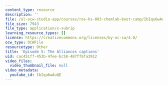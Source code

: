 ```yaml
---
content_type: resource
description: ''
file: /ol-ocw-studio-app/courses/res-hs-003-chemlab-boot-camp/IbIqu6wAuQE_captions.webvtt
file_size: 7943
file_type: application/x-subrip
learning_resource_types: []
license: https://creativecommons.org/licenses/by-nc-sa/4.0/
ocw_type: OCWFile
resourcetype: Other
title: 'Episode 5: The Alliances captions'
uid: cac451ff-453b-4fee-bc58-487ff6fa3912
video_files:
  video_thumbnail_file: null
video_metadata:
  youtube_id: IbIqu6wAuQE
---
```

